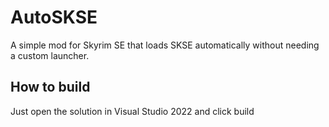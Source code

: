 # AutoSKSE
A simple mod for Skyrim SE that loads SKSE automatically without needing a custom launcher.


## How to build
Just open the solution in Visual Studio 2022 and click build
